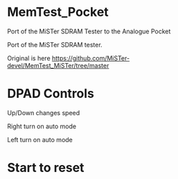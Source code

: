 # MemTest_Pocket
Port of the MiSTer SDRAM Tester to the Analogue Pocket

Port of the MiSTer SDRAM tester.

Original is here https://github.com/MiSTer-devel/MemTest_MiSTer/tree/master


# DPAD Controls
Up/Down changes speed

Right turn on auto mode

Left turn on auto mode

# Start to reset
